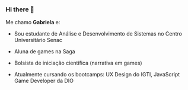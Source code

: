 ### Hi there 👋


Me chamo **Gabriela** e:



- Sou estudante de Análise e Desenvolvimento de Sistemas no Centro Universitário Senac

  

- Aluna de games na Saga

  

- Bolsista de iniciação científica  (narrativa em games)

  

- Atualmente cursando os bootcamps: UX Design do IGTI, JavaScript Game Developer da DIO
